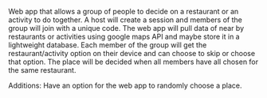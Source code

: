 Web app that allows a group of people to decide on a restaurant or an activity to do together.  A host will create a session and members of the group will join with a unique code. The web app will pull data of near by restaurants or activities using google maps API and maybe store it in a lightweight database. Each member of the group will get the restaurant/activity option on their device and can choose to skip or choose that option. The place will be decided when all members have all chosen for the same restaurant. 

Additions: Have an option for the web app to randomly choose a place.
